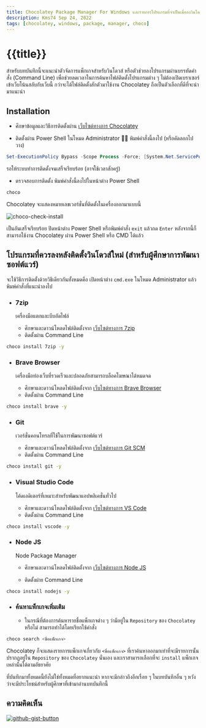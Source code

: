 ```yaml
---
title: Chocolatey Package Manager For Windows และรายการโปรแกรมที่จำเป็นเมื่อลงวินโดวส์ใหม่
description: Kms74 Sep 24, 2022
tags: [chocolatey, windows, package, manager, choco]
---
```


<h1>{{title}}</h1>

สำหรับบทบันทึกนี้จะแนะนำตัวจัดการแพ็กเกจสำหรับวินโดวส์ หรือตัวช่วยลงโปรแกรมผ่านบรรทัดคำสั่ง (Command Line) เพื่อช่วยลดเวลาในการค้นหาไฟล์ติดตั้งโปรแกรมต่าง ๆ ไม่ต้องเปิดเบราเซอร์เข้าเว็บโน้นสลับกับเว็บนี้ กว่าจะได้ไฟล์ติดตั้งสักตัวมาใช้งาน Chocolatey ถือเป็นตัวเลือกที่ดีที่จะนำมาแนะนำ

## Installation
- ศึกษาข้อมูลและวิธีการติดตั้งผ่าน [เว็บไซต์ทางการ Chocolatey][choco-site]

[choco-site]: https://chocolatey.org/

- ติดตั้งผ่าน Power Shell ในโหมด Administrator :man_pilot: พิมพ์คำสั่งนี้ลงไป (หรือคัดลอกไปวาง)

```powershell
Set-ExecutionPolicy Bypass -Scope Process -Force; [System.Net.ServicePointManager]::SecurityProtocol = [System.Net.ServicePointManager]::SecurityProtocol -bor 3072; iex ((New-Object System.Net.WebClient).DownloadString('https://community.chocolatey.org/install.ps1'))
```
รอให้ระบบทำการติดตั้งจนเสร็จเรียบร้อย (อาจใช้เวลาสักครู่)

- ตรวจสอบการติดตั้ง พิมพ์คำสั่งนี้ลงไปในหน้าต่าง Power Shell

```powershell
choco
```

Chocolatey จะแสดงหมายเลขเวอร์ชั่นที่ติดตั้งในเครื่องออกมาแบบนี้

![choco-check-install](https://user-images.githubusercontent.com/52767363/192127427-7909ac38-0e28-4374-8d87-fda2d55746b1.png)

เป็นอันเสร็จเรียบร้อย ปิดหน้าต่าง Power Shell หรือพิมพ์คำสั่ง `exit` แล้วกด `Enter` หลังจากนี้ก็สามารถใช้งาน Chocolatey ผ่าน Power Shell หรือ CMD ได้แล้ว

## โปรแกรมที่ควรลงหลังติดตั้งวินโดวส์ใหม่ (สำหรับผู้ศึกษาการพัฒนาซอฟต์แวร์)
จะใช้วิธีการติดตั้งด้วยวิธีเดียวกันทั้งหมดคือ เปิดหน้าต่าง `cmd.exe` ในโหมด Administrator แล้วพิมพ์คำสั่งที่แนะนำลงไป

- ### 7zip 
  เครื่องมือแตกและบีบอัดไฟล์
  - ศึกษาและดาวน์โหลดไฟล์ติดตั้งจาก [เว็บไซต์ทางการ 7zip][7zip-site]
  
  [7zip-site]: https://www.7-zip.org/
  
  - ติดตั้งผ่าน Command Line
  
```sh
choco install 7zip -y
```

- ### Brave Browser 
  เครื่องมือท่องเว็บที่รวดเร็วและปลอดภัยสามารถบล็อคโฆษณาได้หมดจด
  - ศึกษาและดาวน์โหลดไฟล์ติดตั้งจาก [เว็บไซต์ทางการ Brave Browser][brave-site]
  
  [brave-site]: https://brave.com/
  
  - ติดตั้งผ่าน Command Line
  
```sh
choco install brave -y
```

- ### Git 
  เวอร์ชั่นคอนโทรลที่ใช้ในการพัฒนาซอฟต์แวร์
  - ศึกษาและดาวน์โหลดไฟล์ติดตั้งจาก [เว็บไซต์ทางการ Git SCM][git-site]
  
  [git-site]: https://git-scm.com/
  
  - ติดตั้งผ่าน Command Line
```sh
choco install git -y
```

- ### Visual Studio Code 
  โค้ดเอดิเตอร์ที่เหมาะสำหรับพัฒนาแอปพลิเคชั่นทั่วไป
  - ศึกษาและดาวน์โหลดไฟล์ติดตั้งจาก [เว็บไซต์ทางการ VS Code][vscode-site]
  
  [vscode-site]: https://code.visualstudio.com/
  
  - ติดตั้งผ่าน Command Line

```sh
choco install vscode -y
```  
- ### Node JS
  Node Package Manager
  - ศึกษาและดาวน์โหลดไฟล์ติดตั้งจาก [เว็บไซต์ทางการ Node JS](https://nodejs.org/en/)

  - ติดตั้งผ่าย Command Line

```sh
choco install nodejs -y
```

- ### ค้นหาแพ็กเกจเพิ่มเติม
  - ในกรณีที่ต้องการค้นหารายชื่อแพ็กเกจต่าง ๆ ว่ามีอยู่ใน `Repository` ของ `Chocolatey` หรือไม่ สามารถทำได้โดยเรียกใช้คำสั่ง

```sh
choco search <ชื่อแพ็กเกจ>
```
Chocolatey ก็จะแสดงรายการแพ็กเกจเกี่ยวกับ `<ชื่อแพ็กเกจ>` ที่เราค้นหาออกมาเท่าที่จะมีรายการนั้นปรากฏอยู่ใน `Repository` ของ `Chocolatey` นั่นเอง และเราสามารถเลือกที่จะ `install` แพ็กเกจเหล่านั้นได้ตามอัธยาศัย

ที่บันทึกมาทั้งหมดนี้ยังไม่ใช่ทั้งหมดที่อยากแนะนำ หากจะมีกล่าวถึงอีกเรื่อย ๆ ในบทบันทึกอื่น ๆ หวังว่าจะมีประโยชน์สำหรับผู้ศึกษาที่เข้ามาอ่านบทบันทึกนี้

## ความคิดเห็น

[![github-gist-button](https://user-images.githubusercontent.com/52767363/191145099-9f4a51a2-35cc-495f-82e1-284d769a9052.png)][comment]

[comment]: https://gist.github.com/Komsan74/67fd6644c3aacdb882947bef2b813144
